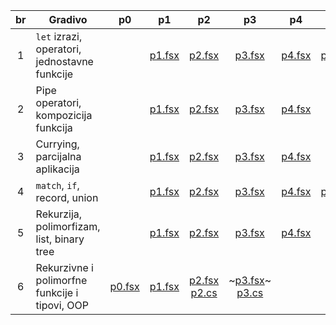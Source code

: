 | br  | Gradivo                                        | p0                    | p1                    | p2                                           | p3                                               | p4                        | p5                    | p6                    | p7                    | p8                    | other
| :-: | ---------------------------------------------- | :-------------------: | :-------------------: | :------------------------------------------: | :----------------------------------------------: | :-----------------------: | :-------------------: | :-------------------: | :-------------------: | :-------------------: | :----:
|  1  | `let` izrazi, operatori, jednostavne funkcije  |                       | [p1.fsx](./v1/p1.fsx) | [p2.fsx](./v1/p2.fsx)                        | [p3.fsx](./v1/p3.fsx)                            | [p4.fsx](./v1/p4.fsx)     | [p5.fsx](./v1/p5.fsx) | [p6.fsx](./v1/p6.fsx) | [p7.fsx](./v1/p7.fsx) | [p8.fsx](./v1/p8.fsx) |
|  2  | Pipe operatori, kompozicija funkcija           |                       | [p1.fsx](./v2/p1.fsx) | [p2.fsx](./v2/p2.fsx)                        | [p3.fsx](./v2/p3.fsx)                            | [p4.fsx](./v2/p4.fsx)     |                       |                       |                       |                       |
|  3  | Currying, parcijalna aplikacija                |                       | [p1.fsx](./v3/p1.fsx) | [p2.fsx](./v3/p2.fsx)                        | [p3.fsx](./v3/p3.fsx)                            | [p4.fsx](./v3/p4.fsx)     |                       |                       |                       |                       |
|  4  | `match`, `if`, record, union                   |                       | [p1.fsx](./v4/p1.fsx) | [p2.fsx](./v4/p2.fsx)                        | [p3.fsx](./v4/p3.fsx)                            | [p4.fsx](./v4/p4.fsx)     | [p5.fsx](./v4/p5.fsx) |                       |                       |                       |
|  5  | Rekurzija, polimorfizam, list, binary tree     |                       | [p1.fsx](./v5/p1.fsx) | [p2.fsx](./v5/p2.fsx)                        | [p3.fsx](./v5/p3.fsx)                            | [p4.fsx](./v5/p4.fsx)     |                       |                       |                       |                       |
|  6  | Rekurzivne i polimorfne funkcije i tipovi, OOP | [p0.fsx](./v6/p0.fsx) | [p1.fsx](./v6/p1.fsx) | [p2.fsx](./v6/p2.fsx)<br>[p2.cs](./v6/p2.cs) | ~[p3.fsx](./v6/p3.fsx)~<br>[p3.cs](./v6/p3.cs)   |                           |                       |                       |                       |                       | [test.fsx](./v6/test.fsx)
